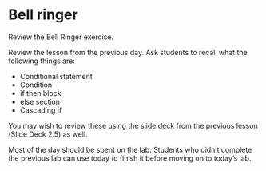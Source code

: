 # Bell ringer

Review the Bell Ringer exercise.

Review the lesson from the previous day. Ask students to recall what the following things are:

- Conditional statement
- Condition
- if then block
- else section
- Cascading if

You may wish to review these using the slide deck from the previous lesson (Slide Deck 2.5) as well.

Most of the day should be spent on the lab. Students who didn’t complete the previous lab can use today to finish it before moving on to today’s lab.
